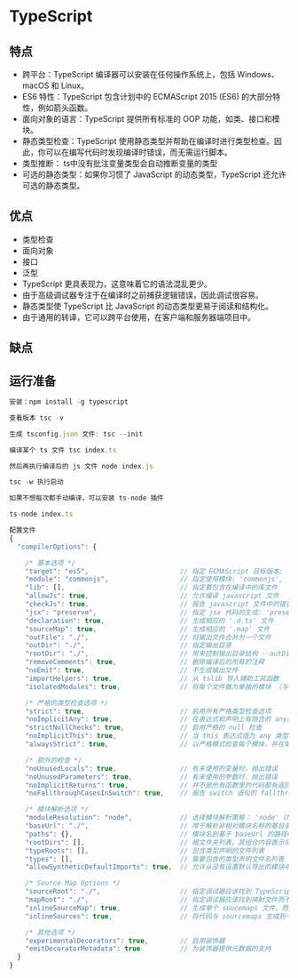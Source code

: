 # TypeScript

## 特点
- 跨平台：TypeScript 编译器可以安装在任何操作系统上，包括 Windows、macOS 和 Linux。
- ES6 特性：TypeScript 包含计划中的 ECMAScript 2015 (ES6) 的大部分特性，例如箭头函数。
- 面向对象的语言：TypeScript 提供所有标准的 OOP 功能，如类、接口和模块。
- 静态类型检查：TypeScript 使用静态类型并帮助在编译时进行类型检查。因此，你可以在编写代码时发现编译时错误，而无需运行脚本。
- 类型推断： ts中没有批注变量类型会自动推断变量的类型
- 可选的静态类型：如果你习惯了 JavaScript 的动态类型，TypeScript 还允许可选的静态类型。

## 优点

- 类型检查
- 面向对象
- 接口
- 泛型
- TypeScript 更具表现力，这意味着它的语法混乱更少。
- 由于高级调试器专注于在编译时之前捕获逻辑错误，因此调试很容易。
- 静态类型使 TypeScript 比 JavaScript 的动态类型更易于阅读和结构化。
- 由于通用的转译，它可以跨平台使用，在客户端和服务器端项目中。

## 缺点

## 运行准备

```javascript
安装：npm install -g typescript

查看版本 tsc -v

生成 tsconfig.json 文件: tsc --init

编译某个 ts 文件 tsc index.ts

然后再执行编译后的 js 文件 node index.js

tsc -w 执行启动

如果不想每次都手动编译，可以安装 ts-node 插件

ts-node index.ts
```

```javascript
配置文件
{
  "compilerOptions": {

    /* 基本选项 */
    "target": "es5",                       // 指定 ECMAScript 目标版本: 'ES3' (default), 'ES5', 'ES6'/'ES2015', 'ES2016', 'ES2017', or 'ESNEXT'
    "module": "commonjs",                  // 指定使用模块: 'commonjs', 'amd', 'system', 'umd' or 'es2015'
    "lib": [],                             // 指定要包含在编译中的库文件
    "allowJs": true,                       // 允许编译 javascript 文件
    "checkJs": true,                       // 报告 javascript 文件中的错误
    "jsx": "preserve",                     // 指定 jsx 代码的生成: 'preserve', 'react-native', or 'react'
    "declaration": true,                   // 生成相应的 '.d.ts' 文件
    "sourceMap": true,                     // 生成相应的 '.map' 文件
    "outFile": "./",                       // 将输出文件合并为一个文件
    "outDir": "./",                        // 指定输出目录
    "rootDir": "./",                       // 用来控制输出目录结构 --outDir.
    "removeComments": true,                // 删除编译后的所有的注释
    "noEmit": true,                        // 不生成输出文件
    "importHelpers": true,                 // 从 tslib 导入辅助工具函数
    "isolatedModules": true,               // 将每个文件做为单独的模块 （与 'ts.transpileModule' 类似）.

    /* 严格的类型检查选项 */
    "strict": true,                        // 启用所有严格类型检查选项
    "noImplicitAny": true,                 // 在表达式和声明上有隐含的 any类型时报错
    "strictNullChecks": true,              // 启用严格的 null 检查
    "noImplicitThis": true,                // 当 this 表达式值为 any 类型的时候，生成一个错误
    "alwaysStrict": true,                  // 以严格模式检查每个模块，并在每个文件里加入 'use strict'

    /* 额外的检查 */
    "noUnusedLocals": true,                // 有未使用的变量时，抛出错误
    "noUnusedParameters": true,            // 有未使用的参数时，抛出错误
    "noImplicitReturns": true,             // 并不是所有函数里的代码都有返回值时，抛出错误
    "noFallthroughCasesInSwitch": true,    // 报告 switch 语句的 fallthrough 错误。（即，不允许 switch 的 case 语句贯穿）

    /* 模块解析选项 */
    "moduleResolution": "node",            // 选择模块解析策略： 'node' (Node.js) or 'classic' (TypeScript pre-1.6)
    "baseUrl": "./",                       // 用于解析非相对模块名称的基目录
    "paths": {},                           // 模块名到基于 baseUrl 的路径映射的列表
    "rootDirs": [],                        // 根文件夹列表，其组合内容表示项目运行时的结构内容
    "typeRoots": [],                       // 包含类型声明的文件列表
    "types": [],                           // 需要包含的类型声明文件名列表
    "allowSyntheticDefaultImports": true,  // 允许从没有设置默认导出的模块中默认导入。

    /* Source Map Options */
    "sourceRoot": "./",                    // 指定调试器应该找到 TypeScript 文件而不是源文件的位置
    "mapRoot": "./",                       // 指定调试器应该找到映射文件而不是生成文件的位置
    "inlineSourceMap": true,               // 生成单个 soucemaps 文件，而不是将 sourcemaps 生成不同的文件
    "inlineSources": true,                 // 将代码与 sourcemaps 生成到一个文件中，要求同时设置了 --inlineSourceMap 或 --sourceMap 属性

    /* 其他选项 */
    "experimentalDecorators": true,        // 启用装饰器
    "emitDecoratorMetadata": true          // 为装饰器提供元数据的支持
  }
}

```




